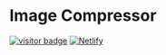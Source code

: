 # Image Compressor

[![visitor badge](https://visitor-badge.glitch.me/badge?page_id=jeelfaldu.image-compressor&left_color=red&right_color=green&left_text=Total%20Visitors)](https://image-buddy.netlify.app)
[![Netlify](https://img.shields.io/badge/netlify-%23000000.svg?style=for-the-badge&logo=netlify&logoColor=#00C7B7)](https://image-buddy.netlify.app)

